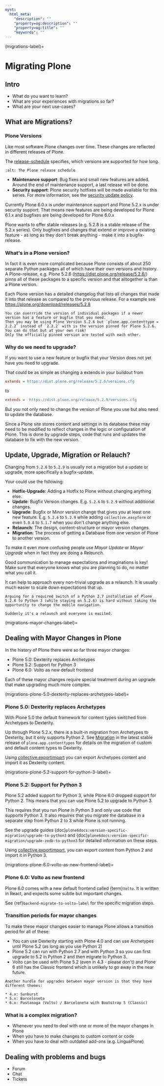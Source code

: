 ```yaml
---
myst:
  html_meta:
    "description": ""
    "property=og:description": ""
    "property=og:title": ""
    "keywords": ""
---
```


(migrations-label)=

# Migrating Plone

## Intro

* What do you want to learn?
* What are your experiences with migrations so far?
* What are your next use-cases?


## What are Migrations?

### Plone Versions

Like most software Plone changes over time.
These changes are reflected in different releases of Plone.

The [release-schedule](https://plone.org/download/release-schedule) specifies, which versions are supported for how long.

```{figure} https://plone.org/download/plonereleaseschedule-2022-09-12.png/@@images/image
:alt: The Plone release schedule
```

* **Maintenance support**: Bug fixes and small new features are added. Around the end of maintenance support, a last release will be done.
* **Security support**: Plone security hotfixes will be made available for this series.
  For more information, see the [security update policy](https://plone.org/security/update-policy).

Currently Plone 6.0.x is under maintenance support and Plone 5.2.x is under security support.
That means new features are being developed for Plone 6.1.x and bugfixes are being developed for Plone 6.0.x

Plone wants to offer stable releases (e.g. 5.2.8 is a stable release of the 5.2.x series).
Only bugfixes and changes that extend or improve a existing feature - as long as they don't break anything - make it into a bugfix-release.


### What's in a Plone version?

In fact it is even more complicated because Plone consists of about 250 separate Python packages all of which have their own versions and history.
A Plone-release, e.g. Plone 5.2.6 (https://dist.plone.org/release/5.2.6/) pinns all of these packages to a specific version and that alltogether is than a Plone version.

Each Plone version has a detailed changelog that lists all changes that made it into that release as compared to the previous release.
For a example see https://plone.org/download/releases/5.2.8

```{note}
You can overrride the version of individual packages if a newer version has a feature or bugfix that you need.
Then you may be using Plone Version 5.2.6 but `plone.app.contenttype = 2.2.2` instead of `2.2.2` with is the version pinned for Plone 5.2.6.
You can do that but at your own risk!
Only the officially pinned version are tested with each other.
```

### Why do we need to upgrade?

If you want to use a new feature or bugfix that your Version does not yet have you need to upgrade.

That could be as simple as changing a extends in your buildout from

```ini
extends = https://dist.plone.org/release/5.2.6/versions.cfg
```

to

```ini
extends =  https://dist.plone.org/release/5.2.9/versions.cfg
```

But you not only need to change the version of Plone you use but also need to update the database.

Since a Plone site stores content and settings in its database these may need to be modified to reflect changes in the logic or configuration of Plone.
This is done by upgrade steps, code that runs and updates the database to fix with the new version.

## Update, Upgrade, Migration or Relauch?

Changing from `5.2.6` to `5.2.9` is usually not a migration but a update or upgrade, more specifically a bugfix-update.

Your could use the following:

* **Hotfix-Upgrade**: Adding a Hotfix to Plone without changing anything else.
* **Update**: Bugfix Version changes. E.g. `5.2.6` to `5.2.9` without additional changes.
* **Upgrade**: Bugfix or Minor version change that gives you at least one new feature. E.g. `5.2.6` to `5.2.9` while adding `collective.easyform` or even `5.0.8` to `5.1.7` when you don't change anything else.
* **Relaunch**: The design, content-structure or mayor version changes.
* **Migration**: The process of getting a Database from one version of Plone to another version.

To make it even more confusing people use *Mayor Update* or *Mayor Upgrade* when in fact they are doing a *Relaunch*.

Good communication to manage expectations and imaginations is key!
Make sure that everyone knows what you are planning to do, no matter what you call it.

It can help to approach every non-trivial upgrade as a relaunch.
It is usually much easier to scale down expectations that up.

```{note}
Arguing for a required switch of a Python 2.7 installation of Plone 5.2.6 to Python 3 (while staying on 5.2.6) is hard without taking the opportunity to change the mobile navigation.

Suddenly it's a relaunch and everyone is excited.
```

(migrations-mayor-changes-label)=

## Dealing with Mayor Changes in Plone

In the history of Plone there were so far three mayor changes:

* Plone 5.0: Dexterity replaces Archetypes
* Plone 5.2: Support for Python 3
* Plone 6.0: Volto as new default frontend

Each of these mayor changes require special treatment during an upgrade that make upgrading much more complex.

(migrations-plone-5.0-dexterity-replaces-archetypes-label)=

### Plone 5.0: Dexterity replaces Archetypes

With Plone 5.0 the default framework for content types switched from Archetypes to Dexterity.

Up through Plone 5.2.x, there is a built-in migration from Archetypes to Dexterity, but it only supports Python 2.
See [Migration](https://pypi.org/project/plone.app.contenttypes/2.2.3/#migration) in the latest stable release of `plone.app.contenttypes` for details on the migration of custom and default content types to Dexterity.

Using [collective.exportimport](https://pypi.org/project/collective.exportimport/) you can export Archetypes content and import it as Dexterity content.


(migrations-plone-5.2-support-for-python-3-label)=

### Plone 5.2: Support for Python 3

Plone 5.2 added support for Python 3, while Plone 6.0 dropped support for Python 2.
This means that you can use Plone 5.2 to upgrade to Python 3.

This requires that you run Plone in Python 3 and only use code that supports Python 3.
It also requires that you migrate the database in a separate step from Python 2 to 3 while Plone is not running.

See the upgrade guides {doc}`plone6docs:version-specific-migration/upgrade-to-python3` and {doc}`plone6docs:version-specific-migration/upgrade-zodb-to-python3` for detailed information on these steps.

Using [collective.exportimport](https://pypi.org/project/collective.exportimport/), you can export content from Python 2 and import it in Python 3.


(migrations-plone-6.0-volto-as-new-frontend-label)=

### Plone 6.0: Volto as new frontend

Plone 6.0 comes with a new default frontend called {term}`Volto`.
It is written in React, and expects some subtle but important changes.

See {ref}`backend-migrate-to-volto-label` for the specific migration steps.

### Transition periods for mayor changes

To make these mayor changes easier to manage Plone allows a transition period for all of these:

* You can use Dexterity starting with Plone 4.0 and can use Archetypes until Plone 5.2 (as long as you use Python 2)
* Plone 5.2 can run with Python 2.7 and with Python 3 so you can first upgrade to 5.2 in Python 2 and then migrate to Python 3.
* Volto can be used with Plone 5.2 (even in 4.3 - please don't) and Plone 6 still has the Classic frontend which is unlikely to go away in the near future.


```{note}
Another hurdle for upgrades between mayor version is that they have different themes:

* 4.x: Sunburst
* 5.x: Barceloneta
* 6.x: Pastanaga (Volto) / Barceloneta with Bootstrap 5 (Classic)

```

### What is a complex migration?

* Whenever you need to deal with one or more of the mayor changes in Plone
* When you have to make changes to custom content or code
* When you have to deal with outdated add-ons (e.g. LinguaPlone)


## Dealing with problems and bugs

* Forum
* Chat
* Tickets
